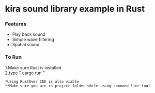 # kira sound library example in Rust

### Features

- Play back sound
- Simple wave filtering
- Spatial sound

### To Run

1.Make sure Rust is installed \
2.type " cargo run " 

`*Using RustOver IDE is also viable`  \
`**Make sure you are in project folder while using command line tool` 
